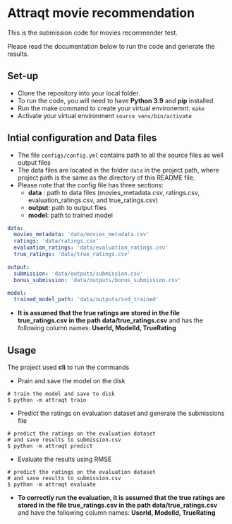 # Attraqt movie recommendation
This is the submission code for movies recommender test.

Please read the documentation below to run the code and generate the results.

## Set-up
* Clone the repository into your local folder.
* To run the code, you will need to have **Python 3.9** and **pip** installed. 
* Run the make command to create your virtual environemnt:
 ``` make ```
* Activate your virtual environment 
```source venv/bin/activate``` 

## Intial configuration and Data files
* The file ```configs/config.yml``` contains path to all the source files as well output files
* The data files are located in the folder ```data``` in the project path, where project path is the same as the 
  directory of this README file.
* Please note that the config file has three sections:
  * **data** : path to data files (movies_metadata.csv, ratings.csv, evaluation_ratings.csv, and true_ratings.csv)
  * **output**: path to output files 
  * **model**: path to trained model
```yaml
data:
  movies_metadata: 'data/movies_metadata.csv'
  ratings: 'data/ratings.csv'
  evaluation_ratings: 'data/evaluation_ratings.csv'
  true_ratings: 'data/true_ratings.csv'

output:
  submission: 'data/outputs/submission.csv'
  bonus_submission: 'data/outputs/bonus_submission.csv'

model:
  trained_model_path: 'data/outputs/svd_trained'
```
* **It is assumed that the true ratings are stored in the file true_ratings.csv in the path data/true_ratings.csv** and has the following column names: **UserId, ModelId, TrueRating**

## Usage
The project used **cli** to run the commands
* Prain and save the model on the disk
```shell
# train the model and save to disk
$ python -m attraqt train
```
* Predict the ratings on evaluation dataset and generate the submissions file
```shell
# predict the ratings on the evaluation dataset
# and save results to submission.csv
$ python -m attraqt predict
```
* Evaluate the results using RMSE
```shell
# predict the ratings on the evaluation dataset
# and save results to submission.csv
$ python -m attraqt evaluate
```
* **To correctly run the evaluation, it is assumed that the true ratings are stored in the file true_ratings.csv in the path data/true_ratings.csv** 
  and have the following column names: **UserId, ModelId, TrueRating**
  


